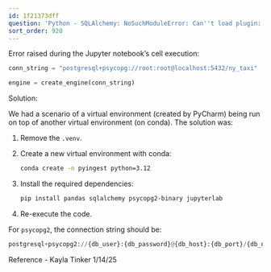 ```yaml
---
id: 1f21373dff
question: 'Python - SQLAlchemy: NoSuchModuleError: Can''t load plugin: sqlalchemy.dialects:postgresql.psycopg'
sort_order: 920
---
```


Error raised during the Jupyter notebook’s cell execution:

```python
conn_string = "postgresql+psycopg://root:root@localhost:5432/ny_taxi"

engine = create_engine(conn_string)
```

Solution: 

We had a scenario of a virtual environment (created by PyCharm) being run on top of another virtual environment (on conda). The solution was:

1. Remove the `.venv`.
2. Create a new virtual environment with conda:
   
   ```bash
   conda create -n pyingest python=3.12
   ```

3. Install the required dependencies:
   
   ```bash
   pip install pandas sqlalchemy psycopg2-binary jupyterlab
   ```

4. Re-execute the code.

For `psycopg2`, the connection string should be:

```python
postgresql+psycopg2://{db_user}:{db_password}@{db_host}:{db_port}/{db_name}
```

Reference - Kayla Tinker 1/14/25